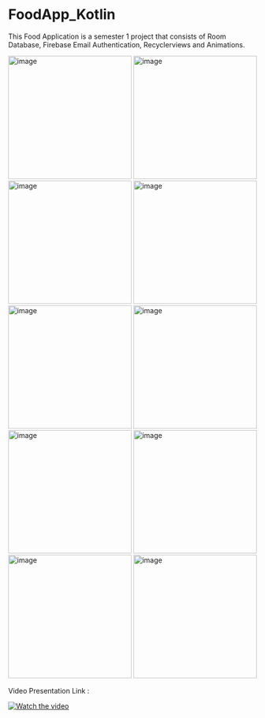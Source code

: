 # FoodApp_Kotlin

This Food Application is a semester 1 project that consists of Room Database, Firebase Email Authentication, Recyclerviews and Animations.

<img width="250" alt="image" src="https://github.com/BrijenShah29/FoodApp_Kotlin/assets/114451935/20fdbc94-4a99-4a76-bbbd-4ca2972f6ece">
<img width="250" alt="image" src="https://github.com/BrijenShah29/FoodApp_Kotlin/assets/114451935/d024fdea-1ffe-4bb9-b10e-890898fa921f">
<img width="250" alt="image" src="https://github.com/BrijenShah29/FoodApp_Kotlin/assets/114451935/8162fbca-f368-4faa-b0c6-215718f1b168">
<img width="250" alt="image" src="https://github.com/BrijenShah29/FoodApp_Kotlin/assets/114451935/4a8d22d1-4049-4851-9df7-f5c1f5ecc2c5">
<img width="250" alt="image" src="https://github.com/BrijenShah29/FoodApp_Kotlin/assets/114451935/c61acd79-cd72-4b49-8e4b-d17899094890">
<img width="250" alt="image" src="https://github.com/BrijenShah29/FoodApp_Kotlin/assets/114451935/923e04d1-c812-41e2-bf3c-4af49a4ad9e7">
<img width="250" alt="image" src="https://github.com/BrijenShah29/FoodApp_Kotlin/assets/114451935/78244fe1-bae6-4603-82fc-80cf66f70cac">
<img width="250" alt="image" src="https://github.com/BrijenShah29/FoodApp_Kotlin/assets/114451935/8a91726a-58a6-4f0a-ab35-a1d109d2c6d6">
<img width="250" alt="image" src="https://github.com/BrijenShah29/FoodApp_Kotlin/assets/114451935/da29a2bb-10ec-4b6f-bd9f-5dd784c78a8a">
<img width="250" alt="image" src="https://github.com/BrijenShah29/FoodApp_Kotlin/assets/114451935/6994fe8c-a947-46aa-97d4-92cec9f82e6d">


Video Presentation Link : 

[![Watch the video](https://static.vecteezy.com/system/resources/thumbnails/018/930/572/small/youtube-logo-youtube-icon-transparent-free-png.png)](https://youtu.be/EVhC16Qqccg)
